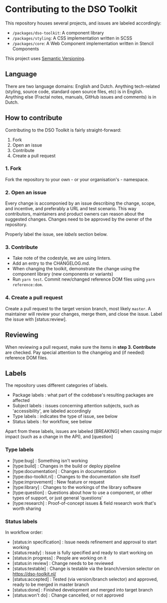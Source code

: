 # Contributing to the DSO Toolkit
This repository houses several projects, and issues are labeled accordingly:
* `/packages/dso-toolkit`: A component library
* `/packages/styling`: A CSS implementation written in SCSS
* `/packages/core`: A Web Component implementation written in Stencil Components

This project uses [Semantic Versioning](http://semver.org/).

## Language
There are two language domains: English and Dutch. Anything tech-related (styling, source code, standard open source files, etc) is in English. Anything else (Fractal notes, manuals, GitHub issues and comments) is in Dutch.

## How to contribute
Contributing to the DSO Toolkit is fairly straight-forward:
1. Fork
2. Open an issue
3. Contribute
4. Create a pull request

### 1. Fork
Fork the repository to your own - or your organisation's - namespace.

### 2. Open an issue
Every change is accomponied by an issue describing the change, scope, and incentive, and preferably a URL and test scenario. This way contributors, maintainers and product owners can reason about the suggested changes. Changes need to be approved by the owner of the repository.

Properly label the issue, see _labels_ section below.

### 3. Contribute
* Take note of the codestyle, we are using linters.
* Add an entry to the CHANGELOG.md.
* When changing the toolkit, demonstrate the change using the component library (new components or variants)
* Run `yarn test`. Commit new/changed reference DOM files using `yarn reference:dom`.

### 4. Create a pull request
Create a pull request to the target version branch, most likely `master`. A maintainer will review your changes, merge them, and close the issue. Label the issue with [status:review].

## Reviewing
When reviewing a pull request, make sure the items in __step 3. Contribute__ are checked. Pay special attention to the changelog and (if needed) reference DOM files.

## Labels
The repository uses different categories of labels.
* Package labels : what part of the codebase's resulting packages are affected
* Subject labels : issues concerning  attention subjects, such as 'accessibility', are labeled accordingly
* Type labels : indicates the type of issue, see below
* Status labels : for workflow, see below

Apart from these labels, issues are labeled [BREAKING] when causing major impact (such as a change in the API), and [question]

### Type labels
* [type:bug] : Something isn't working
* [type:build] : Changes in the build or deploy pipeline
* [type:documentation] : Changes in documentation
* [type:dso-toolkit.nl] : Changes to the documentation site itself
* [type:improvement] : New feature or request
* [type:library] : Changes to the workings of the library software
* [type:question] : Questions about how to use a component, or other types of support, or just general 'questions'
* [type:research] : Proof-of-concept issues & field research work that's worth sharing

### Status labels
In workflow order:

* [status:in specification] : Issue needs refinement and approval to start working
* [status:ready] : Issue is fully specified and ready to start working on
* [status:in progress] : People are working on it
* [status:in review] : Change needs to be reviewed
* [status:testable] : Change is testable via the branch/version selector on https://dso-toolkit.nl/
* [status:accepted] : Tested (via version/branch selector) and approved, ready to be merged in master branch
* [status:done] : Finished development and merged into target branch
* [status:won't do] : Change cancelled, or not approved